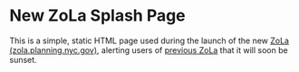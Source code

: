 # New ZoLa Splash Page

This is a simple, static HTML page used during the launch of the new [ZoLa (zola.planning.nyc.gov)](https://zola.planning.nyc.gov/), alerting users of [previous ZoLa](http://maps.nyc.gov/doitt/nycitymap/template?version=&applicationName=ZOLA) that it will soon be sunset. 
